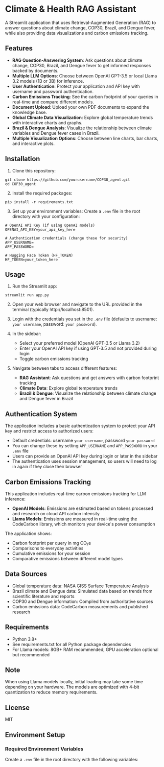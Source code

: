 # Climate & Health RAG Assistant

A Streamlit application that uses Retrieval-Augmented Generation (RAG) to answer questions about climate change, COP30, Brazil, and Dengue fever, while also providing data visualizations and carbon emissions tracking.

## Features

- **RAG Question-Answering System**: Ask questions about climate change, COP30, Brazil, and Dengue fever to get informed responses backed by documents.
- **Multiple LLM Options**: Choose between OpenAI GPT-3.5 or local Llama 3.2 models (1B or 3B) for inference.
- **User Authentication**: Protect your application and API key with username and password authentication.
- **Carbon Emissions Tracking**: See the carbon footprint of your queries in real-time and compare different models.
- **Document Upload**: Upload your own PDF documents to expand the knowledge base.
- **Global Climate Data Visualization**: Explore global temperature trends with interactive charts and graphs.
- **Brazil & Dengue Analysis**: Visualize the relationship between climate variables and Dengue fever cases in Brazil.
- **Multiple Visualization Options**: Choose between line charts, bar charts, and interactive plots.

## Installation

1. Clone this repository:
```
git clone https://github.com/yourusername/COP30_agent.git
cd COP30_agent
```

2. Install the required packages:
```
pip install -r requirements.txt
```

3. Set up your environment variables:
Create a `.env` file in the root directory with your configuration:
```
# OpenAI API Key (if using OpenAI models)
OPENAI_API_KEY=your_api_key_here

# Authentication credentials (change these for security)
APP_USERNAME=
APP_PASSWORD=

# Hugging Face Token (HF_TOKEN)
HF_TOKEN=your_token_here
```

## Usage

1. Run the Streamlit app:
```
streamlit run app.py
```

2. Open your web browser and navigate to the URL provided in the terminal (typically http://localhost:8501).

3. Login with the credentials you set in the `.env` file (defaults to username: `your username`, password: `your password`).

4. In the sidebar:
   - Select your preferred model (OpenAI GPT-3.5 or Llama 3.2)
   - Enter your OpenAI API key if using GPT-3.5 and not provided during login
   - Toggle carbon emissions tracking

5. Navigate between tabs to access different features:
   - **RAG Assistant**: Ask questions and get answers with carbon footprint tracking
   - **Climate Data**: Explore global temperature trends
   - **Brazil & Dengue**: Visualize the relationship between climate change and Dengue fever in Brazil

## Authentication System

The application includes a basic authentication system to protect your API key and restrict access to authorized users:

- Default credentials: username `your username`, password `your password`
- You can change these by setting `APP_USERNAME` and `APP_PASSWORD` in your `.env` file
- Users can provide an OpenAI API key during login or later in the sidebar
- The authentication uses session management, so users will need to log in again if they close their browser

## Carbon Emissions Tracking

This application includes real-time carbon emissions tracking for LLM inference:

- **OpenAI Models**: Emissions are estimated based on tokens processed and research on cloud API carbon intensity
- **Llama Models**: Emissions are measured in real-time using the CodeCarbon library, which monitors your device's power consumption

The application shows:
- Carbon footprint per query in mg CO₂e
- Comparisons to everyday activities
- Cumulative emissions for your session
- Comparative emissions between different model types

## Data Sources

- Global temperature data: NASA GISS Surface Temperature Analysis
- Brazil climate and Dengue data: Simulated data based on trends from scientific literature and reports
- COP30 and Dengue information: Compiled from authoritative sources
- Carbon emissions data: CodeCarbon measurements and published research

## Requirements

- Python 3.8+
- See requirements.txt for all Python package dependencies
- For Llama models: 8GB+ RAM recommended, GPU acceleration optional but recommended

## Note

When using Llama models locally, initial loading may take some time depending on your hardware. The models are optimized with 4-bit quantization to reduce memory requirements.

## License

MIT 

## Environment Setup

### Required Environment Variables

Create a `.env` file in the root directory with the following variables: 